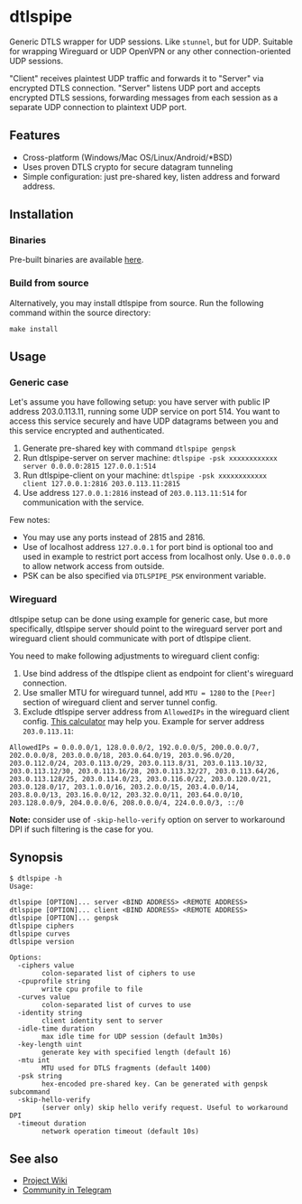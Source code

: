 # dtlspipe

Generic DTLS wrapper for UDP sessions. Like `stunnel`, but for UDP. Suitable for wrapping Wireguard or UDP OpenVPN or any other connection-oriented UDP sessions.

"Client" receives plaintest UDP traffic and forwards it to "Server" via encrypted DTLS connection. "Server" listens UDP port and accepts encrypted DTLS sessions, forwarding messages from each session as a separate UDP connection to plaintext UDP port.

## Features

* Cross-platform (Windows/Mac OS/Linux/Android/\*BSD)
* Uses proven DTLS crypto for secure datagram tunneling
* Simple configuration: just pre-shared key, listen address and forward address.

## Installation

### Binaries

Pre-built binaries are available [here](https://github.com/Snawoot/dtlspipe/releases/latest).

### Build from source

Alternatively, you may install dtlspipe from source. Run the following command within the source directory:

```
make install
```

## Usage

### Generic case

Let's assume you have following setup: you have server with public IP address 203.0.113.11, running some UDP service on port 514. You want to access this service securely and have UDP datagrams between you and this service encrypted and authenticated.

1. Generate pre-shared key with command `dtlspipe genpsk`
2. Run dtlspipe-server on server machine: `dtlspipe -psk xxxxxxxxxxxx server 0.0.0.0:2815 127.0.0.1:514`
3. Run dtlspipe-client on your machine: `dtlspipe -psk xxxxxxxxxxxx client 127.0.0.1:2816 203.0.113.11:2815`
4. Use address `127.0.0.1:2816` instead of `203.0.113.11:514` for communication with the service.

Few notes:

* You may use any ports instead of 2815 and 2816.
* Use of localhost address `127.0.0.1` for port bind is optional too and used in example to restrict port access from localhost only. Use `0.0.0.0` to allow network access from outside.
* PSK can be also specified via `DTLSPIPE_PSK` environment variable.

### Wireguard

dtlspipe setup can be done using example for generic case, but more specifically, dtlspipe server should point to the wireguard server port and wireguard client should communicate with port of dtlspipe client.

You need to make following adjustments to wireguard client config:

1. Use bind address of the dtlspipe client as endpoint for client's wireguard connection.
2. Use smaller MTU for wireguard tunnel, add `MTU = 1280` to the `[Peer]` section of wireguard client and server tunnel config.
3. Exclude dtlspipe server address from `AllowedIPs` in the wireguard client config. [This calculator](https://www.procustodibus.com/blog/2021/03/wireguard-allowedips-calculator/) may help you. Example for server address `203.0.113.11`:

```
AllowedIPs = 0.0.0.0/1, 128.0.0.0/2, 192.0.0.0/5, 200.0.0.0/7, 202.0.0.0/8, 203.0.0.0/18, 203.0.64.0/19, 203.0.96.0/20, 203.0.112.0/24, 203.0.113.0/29, 203.0.113.8/31, 203.0.113.10/32, 203.0.113.12/30, 203.0.113.16/28, 203.0.113.32/27, 203.0.113.64/26, 203.0.113.128/25, 203.0.114.0/23, 203.0.116.0/22, 203.0.120.0/21, 203.0.128.0/17, 203.1.0.0/16, 203.2.0.0/15, 203.4.0.0/14, 203.8.0.0/13, 203.16.0.0/12, 203.32.0.0/11, 203.64.0.0/10, 203.128.0.0/9, 204.0.0.0/6, 208.0.0.0/4, 224.0.0.0/3, ::/0
```

**Note:** consider use of `-skip-hello-verify` option on server to workaround DPI if such filtering is the case for you.

## Synopsis

```
$ dtlspipe -h
Usage:

dtlspipe [OPTION]... server <BIND ADDRESS> <REMOTE ADDRESS>
dtlspipe [OPTION]... client <BIND ADDRESS> <REMOTE ADDRESS>
dtlspipe [OPTION]... genpsk
dtlspipe ciphers
dtlspipe curves
dtlspipe version

Options:
  -ciphers value
    	colon-separated list of ciphers to use
  -cpuprofile string
    	write cpu profile to file
  -curves value
    	colon-separated list of curves to use
  -identity string
    	client identity sent to server
  -idle-time duration
    	max idle time for UDP session (default 1m30s)
  -key-length uint
    	generate key with specified length (default 16)
  -mtu int
    	MTU used for DTLS fragments (default 1400)
  -psk string
    	hex-encoded pre-shared key. Can be generated with genpsk subcommand
  -skip-hello-verify
    	(server only) skip hello verify request. Useful to workaround DPI
  -timeout duration
    	network operation timeout (default 10s)
```

## See also

* [Project Wiki](https://github.com/Snawoot/dtlspipe/wiki)
* [Community in Telegram](https://t.me/dtlspipe)
